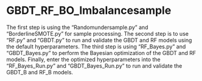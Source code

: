 # GBDT_RF_BO_Imbalancesample
The first step is using the “Randomundersample.py” and “BorderlineSMOTE.py” for sample processing.
The second step is to use “RF.py” and “GBDT.py” to run and validate the GBDT and RF models using the default hyperparameters.
The third step is using “RF_Bayes.py” and “GBDT_Bayes.py” to perform the Bayesian optimization of the GBDT and RF models.
Finally, enter the optimized hyperparameters into the “RF_Bayes_Run.py” and “GBDT_Bayes_Run.py” to run and validate the GBDT_B and RF_B models.
